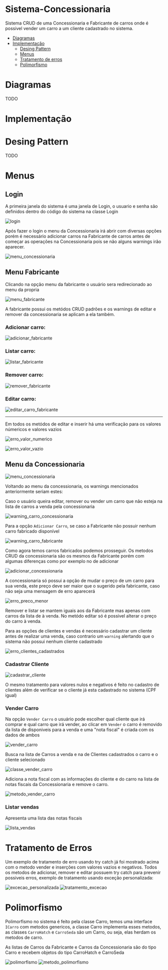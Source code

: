 # Sistema-Concessionaria

Sistema CRUD de uma Concessionaria e Fabricante de carros onde é possivel vender um carro a um cliente cadastrado no sistema.

* [Diagramas](#Diagramas)
* [Implementação](#Implementação)
    * [Desing Pattern](#Desing-Pattern)
    * [Menus](#menus)
    * [Tratamento de erros](#Tratamento-de-erros)
    * [Polimorfismo](#Polimorfismo)

# Diagramas

TODO

# Implementação

# Desing Pattern

TODO

# Menus

## Login
A primeira janela do sistema é uma janela de Login, o usuario e senha são definidos dentro do código do sistema na classe Login

![login](Images/login.png)

Após fazer o login o menu da Concessionaria irá abrir com diversas opções porém é necessário adicionar carros na Fabricante de carros antes de começar as operações na Concessionaria pois se não alguns warnings irão aparecer.

![menu_concessionaria](Images/menu_concessionaria.png)

## Menu Fabricante

Clicando na opção menu da fabricante o usuário sera redirecionado ao menu da propria

![menu_fabricante](Images/menu_fabricante.png)

A fabricante possui os metódos CRUD padrões e os warnings de editar e remover da concessionaria se aplicam a ela também.

### Adicionar carro:

![adicionar_fabricante](Images/adicionar_fabricante.png)

### Listar carro:

![listar_fabricante](Images/listar_fabricante.png)

### Remover carro:

![remover_fabricante](Images/remover_carro.png)

### Editar carro:

![editar_carro_fabricante](Images/editar_carro_fabricante.png)

___
Em todos os metódos de editar e inserir há uma verificação para os valores númericos e valores vazios

![erro_valor_numerico](Images/erro_valor_numerico.png)

![erro_valor_vazio](Images/erro_valor_vazio.png)

## Menu da Concessionaria

![menu_concessionaria](Images/menu_concessionaria.png)

Voltando ao menu da concessionaria, os warnings mencionados anteriormente seriam estes:

Caso o usuário queira editar, remover ou vender um carro que não esteja na lista de carros a venda pela concessionaria

![warning_carro_concessionaria](Images/warning_carro_concessionaria.png)

Para a opção ```Adicionar Carro```, se caso a Fabricante não possuir nenhum carro fabricado disponível

![warning_carro_fabricante](Images/warning_carro_fabricante.png)

Como agora temos carros fabricados podemos prosseguir. Os metodos CRUD da concessionaria são os mesmos da Fabricante porém com algumas diferenças como por exemplo no de adicionar

![adicionar_concessionaria](Images/adicionar_concessionaria.png)

A concessionaria só possui a opção de mudar o preço de um carro para sua venda, este preço deve ser maior que o sugerido pela fabricante, caso não seja uma mensagem de erro aparecerá

![erro_preco_menor](Images/erro_preco_menor.png)

Remover e listar se mantem iguais aos da Fabricante mas apenas com carros da lista de à venda. No metódo editar só é possivel alterar o preço do carro à venda.

Para as opções de clientes e vendas é necessário cadastrar um cliente antes de realizar uma venda, caso contrario um ```warning``` alertando que o sistema não possui nenhum cliente cadastrado

![erro_clientes_cadastrados](Images/erro_clientes_cadastrados.png)

### Cadastrar Cliente

![cadastrar_cliente](Images/cadastrar_cliente.png)

O mesmo tratamento para valores nulos e negativos é feito no cadastro de clientes além de verificar se o cliente já esta cadastrado no sistema (CPF igual)

### Vender Carro
Na opção ```Vender Carro``` o usuário pode escolher qual cliente que irá comprar e qual carro que irá vender, ao clicar em ```Vender``` o carro é removido da lista de disponiveis para a venda e uma "nota fiscal" é criada com os dados de ambos

![vender_carro](Images/vender_carro.png)

Busca na lista de Carros a venda e na de Clientes cadastrados o carro e o cliente selecionado

![classe_vender_carro](Images/classe_vender_carro.png)

Adiciona a nota fiscal com as informações do cliente e do carro na lista de notas fiscais da Concessionaria e remove o carro.

![metodo_vender_carro](Images/metodo_vender_carro.png)

### Listar vendas

Apresenta uma lista das notas fiscais

![lista_vendas](Images/lista_vendas.png)

# Tratamento de Erros

Um exemplo de tratamento de erro usando try catch já foi mostrado acima com o metodo vender e inserções com valores vazios e negativos. Todos os metodos de adicionar, remover e editar possuem try catch para prevenir possiveis erros, exemplo de tratamento usando exceção personalizada:

![excecao_personalizada](Images/excecao_personalizada.png)
![tratamento_excecao](Images/tratamento_excecao.png)

# Polimorfismo

Polimorfismo no sistema é feito pela classe Carro, temos uma interface ```ICarro``` com metodos genericos, a classe Carro implementa esses metodos, as classes ```CarroHatch``` e ```CarroSeda``` são um Carro, ou seja, elas herdam os metodos de carro.

As listas de Carros da Fabricante e Carros da Concessionaria são do tipo Carro e recebem objetos do tipo CarroHatch e CarroSeda

![polimorfismo](Images/carro_polimorfismo.png)
![metodo_polimorfismo](Images/add_polimorfismo.png)
